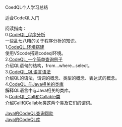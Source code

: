 CoedQL个人学习总结

适合CodeQL入门

阅读指南：<br>
0.[CodeQL_程序分析](md/00CodeQL_程序分析.md) <br>
一些乱七八糟的关于程序分析的知识。<br>
1.[CodeQL_环境搭建](md/01CodeQL_环境搭建.md)<br>
使用VScode搭建codeql环境。<br>
2.[CodeQL_一个简单查询例子](md/02CodeQL_一个简单查询例子.md)<br>
介绍QL语句的结构，from...where...select。<br>
3.[CodeQL_QL语言语法](md/03CodeQL_QL语言语法.md)<br>
介绍QL的语法，谓词的概念、类型的概念、表达式的概念。<br>
4.[CodeQL_与Java相关的类库](md/04CodeQL_与Java相关的类库.md)<br>
解释QL语言中与Java相关的类库。<br>
5.[CodeQL_Call和Callable类](md/05CodeQL_Call和Callable类.md)<br>
介绍Call和Callable类这两个类及它们的谓词。<br>


[Java的CodeQL查询帮助](https://codeql.github.com/codeql-query-help/java/)<br>
[Java的CodeQL库](https://codeql.github.com/codeql-standard-libraries/java/)
